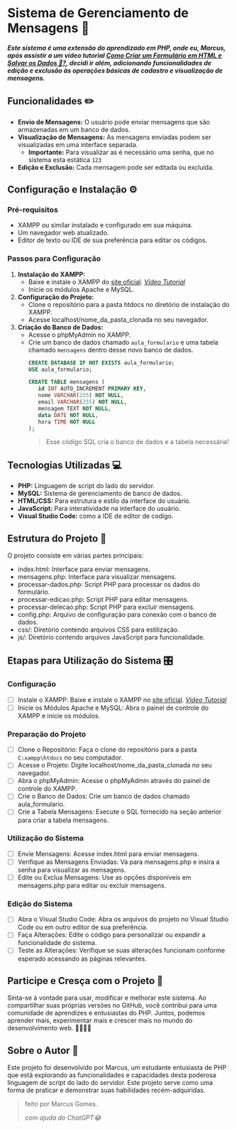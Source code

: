 # Sistema de Gerenciamento de Mensagens 💾
_**Este sistema é uma extensão do aprendizado em PHP, onde eu, Marcus, após assistir a um vídeo tutorial [Como Criar um Formulário em HTML e Salvar os Dados 💾?](https://www.youtube.com/watch?v=ZmaBaS5VroQ), 
decidi ir além, adicionando funcionalidades de edição e exclusão às operações básicas de cadastro e visualização de mensagens.**_

## Funcionalidades ✏️
- **Envio de Mensagens:** O usuário pode enviar mensagens que são armazenadas em um banco de dados.
- **Visualização de Mensagens:** As mensagens enviadas podem ser visualizadas em uma interface separada.
  - **Importante:** Para visualizar as é necessário uma senha, que no sistema esta estática `123`
- **Edição e Exclusão:** Cada mensagem pode ser editada ou excluída.

## Configuração e Instalação ⚙️
### Pré-requisitos
- XAMPP ou similar instalado e configurado em sua máquina.
- Um navegador web atualizado.
- Editor de texto ou IDE de sua preferência para editar os códigos.

### Passos para Configuração
1. **Instalação do XAMPP:**
    - Baixe e instale o XAMPP do [site oficial](https://www.apachefriends.org/pt_br/index.html). [_Video Tutorial_](https://www.youtube.com/watch?v=i_ypCik4VX0)
    - Inicie os módulos Apache e MySQL.
1. **Configuração do Projeto:**
    - Clone o repositório para a pasta htdocs no diretório de instalação do XAMPP.
    - Acesse localhost/nome_da_pasta_clonada no seu navegador.
1. **Criação do Banco de Dados:**
    - Acesse o phpMyAdmin no XAMPP.
    - Crie um banco de dados chamado `aula_formulario` e uma tabela chamado `mensagens` dentro desse novo banco de dados.
       ```sql
      CREATE DATABASE IF NOT EXISTS aula_formulario;
      USE aula_formulario;
       
      CREATE TABLE mensagens (
          id INT AUTO_INCREMENT PRIMARY KEY,
          nome VARCHAR(255) NOT NULL,
          email VARCHAR(255) NOT NULL,
          mensagem TEXT NOT NULL,
          data DATE NOT NULL,
          hora TIME NOT NULL
      );
        ```
       > Esse código SQL cria o banco de dados e a tabela necessária!

## Tecnologias Utilizadas 💻
- **PHP:** Linguagem de script do lado do servidor.
- **MySQL:** Sistema de gerenciamento de banco de dados.
- **HTML/CSS:** Para estrutura e estilo da interface do usuário.
- **JavaScript:** Para interatividade na interface do usuário.
- **Visual Studio Code:** como a IDE de editor de codigo.

## Estrutura do Projeto 📐
O projeto consiste em várias partes principais:
- index.html: Interface para enviar mensagens.
- mensagens.php: Interface para visualizar mensagens.
- processar-dados.php: Script PHP para processar os dados do formulário.
- processar-edicao.php: Script PHP para editar mensagens.
- processar-delecao.php: Script PHP para excluir mensagens.
- config.php: Arquivo de configuração para conexão com o banco de dados.
- css/: Diretório contendo arquivos CSS para estilização.
- js/: Diretório contendo arquivos JavaScript para funcionalidade.

## Etapas para Utilização do Sistema 🎛️
### Configuração
- [ ]  Instale o XAMPP: Baixe e instale o XAMPP no [site oficial](https://www.apachefriends.org/pt_br/index.html). [_Video Tutorial_](https://www.youtube.com/watch?v=i_ypCik4VX0)
- [ ]  Inicie os Módulos Apache e MySQL: Abra o painel de controle do XAMPP e inicie os módulos.
### Preparação do Projeto
- [ ]  Clone o Repositório: Faça o clone do repositório para a pasta `C:xampp\htdocs` no seu computador. 
- [ ]  Acesse o Projeto: Digite localhost/nome_da_pasta_clonada no seu navegador.
- [ ]  Abra o phpMyAdmin: Acesse o phpMyAdmin através do painel de controle do XAMPP.
- [ ]  Crie o Banco de Dados: Crie um banco de dados chamado aula_formulario.
- [ ]  Crie a Tabela Mensagens: Execute o SQL fornecido na seção anterior para criar a tabela mensagens.
### Utilização do Sistema
- [ ]  Envie Mensagens: Acesse index.html para enviar mensagens.
- [ ]  Verifique as Mensagens Enviadas: Vá para mensagens.php e insira a senha para visualizar as mensagens.
- [ ]  Edite ou Exclua Mensagens: Use as opções disponíveis em mensagens.php para editar ou excluir mensagens.
### Edição do Sistema
- [ ]  Abra o Visual Studio Code: Abra os arquivos do projeto no Visual Studio Code ou em outro editor de sua preferência.
- [ ]  Faça Alterações: Edite o código para personalizar ou expandir a funcionalidade do sistema.
- [ ]  Teste as Alterações: Verifique se suas alterações funcionam conforme esperado acessando as páginas relevantes.

## Participe e Cresça com o Projeto 🚀
Sinta-se à vontade para usar, modificar e melhorar este sistema. Ao compartilhar suas próprias versões no GitHub, você contribui para uma comunidade de aprendizes e entusiastas do PHP. 
Juntos, podemos aprender mais, experimentar mais e crescer mais no mundo do desenvolvimento web. 🌟👨‍💻🌐

## Sobre o Autor 🙎
Este projeto foi desenvolvido por Marcus, um estudante entusiasta de PHP que está explorando as funcionalidades e capacidades desta poderosa linguagem de script do lado do servidor. 
Este projeto serve como uma forma de praticar e demonstrar suas habilidades recém-adquiridas.

> feito por Marcus Gomes.
>  
> _com ajuda do ChatGPT😂_
